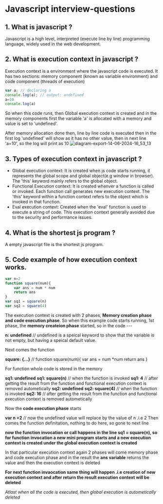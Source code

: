 # Javascript interview-questions

## 1. What is javascript ?
Javascript is a high level, interpreted (execute line by line) programming language, widely used in the web development.

## 2. What is execution context in javascript ?
Execution context is a environment where the javascript code is executed. It has two sections: memory component (known as variable environment) and code component (threads of execution)

```javascript
var a; // declaring a
console.log(a); // output: undefined
a=10
console.log(a)
```
So when this code runs, then Global execution context is created and in the memory components first the variable 'a' is allocated with a memory and value is set to 'undefined'. 

After memory allocation done then, line by line code is executed then in the first log 'undefined' will show as it has no other value, then in next line 'a=10', so the log will print as 10
![diagram-export-14-06-2024-16_53_13](https://github.com/arpan8/interview-questions/assets/41347230/a382f985-d991-46b9-9b46-e0ebc727cf16)


## 3. Types of execution context in javascript ?
 - Global execution context: It is created when js code starts running, it represents the global scope and global object(e.g window in browser). The 'this' keyword mainly refers to the global object.
 - Functional Execution context: It is created whenver a function is called or invoked. Each function call generates new execution context. The 'this' keyword within a function context refers to the object which is invoked in that function.
 - Eval execution context: Created when the 'eval' function is used to execute a string of code. This execution context generally avoided due to the security and performance issues.

 ## 4. What is the shortest js program ?
 A empty javascript file is the shortest js program.

 ## 5. Code example of how execution context works.
```javascript
var n=2
function square(num){
    var ans = num * num
    return ans
}
var sq1 = square(n)
var sq2 = square(4)
```
The execution context is created with 2 phases, **Memory creation phase and code execution phase**.
So when this example code starts running, 1st phase, the **memory createion phase** started, so in the code ---

**n: undefined** // undefined is a speical keyword to show that the variable is not empty, but having a speical default value.

Next comes the function

__square: {...}__ // function square(num){
    var ans = num *num
    return ans
}

For function whole code is stored in the memory

**sq1: undefined**
**sq1: square(n)** // when the function is invoked
**sq1: 4** // after getting the result from the function and functional execution context is removed autometically
**sq2: undefined**
**sq2: square(4)**  // when the function is invoked
**sq2: 16** // after getting the result from the function and functional execution context is removed autometically

Now the **code execution phase** starts

**var n =2** // now the undefined value will replace by the value of n .i.e 2
Then comes the function definitation, nothing to do here, so gone to next line

**now the function invocation or call happens in the line sq1 = square(n), so for function invocation a new mini program starts and a new execution context is created under the global execution context is created**

In that particular execution context again 2 phases will come memory phase and code execution phase and in the result the **ans variable** returns the value and then the execution context is deleted

**For next function invaocation same thing will happen .i.e creation of new execution context and after return the result execution context will be deleted**

*Atlast when all the code is executed, then global execution is autometically deleted*
